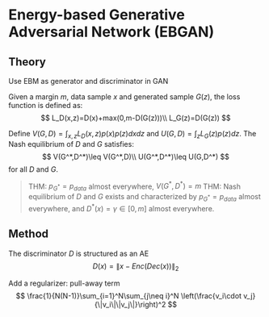 # Energy-based Generative Adversarial Network (EBGAN)

## Theory

Use EBM as generator and discriminator in GAN

Given a margin $m$, data sample $x$ and generated sample $G(z)$, the loss function is defined as:
$$
L_D(x,z)=D(x)+max(0,m-D(G(z)))\\
L_G(z)=D(G(z))
$$

Define $V(G,D)=\int_{x,z}L_D(x,z)p(x)p(z)dxdz$ and $U(G,D)=\int_{z}L_G(z)p(z)dz$.
The Nash equilibrium of $D$ and $G$ satisfies:
$$
V(G^*,D^*)\leq V(G^*,D)\\
U(G^*,D^*)\leq U(G,D^*)
$$
for all $D$ and $G$. 
> THM: $p_{G^*}=p_{data}$ almost everywhere, $V(G^*,D^*)=m$
> THM: Nash equilibrium of $D$ and $G$ exists and characterized by $p_{G^*}=p_{data}$ almost everywhere, and $D^*(x)=\gamma\in [0,m]$ almost everywhere.

## Method

The discriminator $D$ is structured as an AE
$$
D(x)=\|x-Enc(Dec(x))\|_2
$$

Add a regularizer: pull-away term
$$
\frac{1}{N(N-1)}\sum_{i=1}^N\sum_{j\neq i}^N \left(\frac{v_i\cdot v_j}{\|v_i\|\|v_j\|}\right)^2
$$